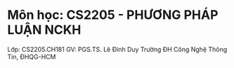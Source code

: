 # Môn học: CS2205 - PHƯƠNG PHÁP LUẬN NCKH
Lớp: CS2205.CH181
GV: PGS.TS. Lê Đình Duy
Trường ĐH Công Nghệ Thông Tin, ĐHQG-HCM 

